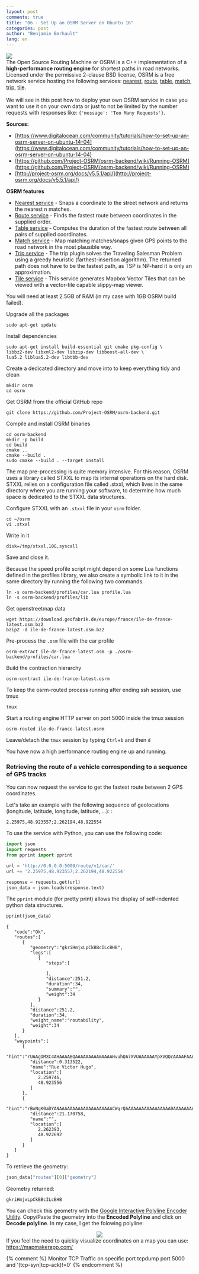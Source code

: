 ```yaml
---
layout: post
comments: true
title: "06 - Set Up an OSRM Server on Ubuntu 16"
categories: post
author: "Benjamin Berhault"
lang: en
---
```


<div class="row">
  <div class="col grid s12 m6 l3">
    <img src="{{ '/images/osrm.png' | relative_url }}" class="responsive-img">
  </div>
  <div class="col grid s12 m6 l9 ">
    The Open Source Routing Machine or OSRM is a C++ implementation of a <b>high-performance routing engine</b> for shortest paths in road networks. Licensed under the permissive 2-clause BSD license, OSRM is a free network service hosting the following services: <a href="http://project-osrm.org/docs/v5.5.1/api/#nearest-service">nearest</a>, <a href="http://project-osrm.org/docs/v5.5.1/api/#tile-service">route</a>, <a href="http://project-osrm.org/docs/v5.5.1/api/#table-service">table</a>, <a href="http://project-osrm.org/docs/v5.5.1/api/#match-service">match</a>, <a href="http://project-osrm.org/docs/v5.5.1/api/#trip-service">trip</a>, <a href="http://project-osrm.org/docs/v5.5.1/api/#tile-service">tile</a>.<br>
    <br>
    We will see in this post how to deploy your own OSRM service in case you want to use it on your own data or just to not be limited by the number requests with responses like: <code>{'message': 'Too Many Requests'}</code>.
  </div>
</div>

<b>Sources:</b>
* [https://www.digitalocean.com/community/tutorials/how-to-set-up-an-osrm-server-on-ubuntu-14-04](https://www.digitalocean.com/community/tutorials/how-to-set-up-an-osrm-server-on-ubuntu-14-04)
* [https://github.com/Project-OSRM/osrm-backend/wiki/Running-OSRM](https://github.com/Project-OSRM/osrm-backend/wiki/Running-OSRM)
* [http://project-osrm.org/docs/v5.5.1/api/](http://project-osrm.org/docs/v5.5.1/api/)

<b>OSRM features</b>
<ul>
	<li><a href="http://project-osrm.org/docs/v5.5.1/api/#nearest-service">Nearest service</a> - Snaps a coordinate to the street network and returns the nearest n matches.</li>
	<li><a href="http://project-osrm.org/docs/v5.5.1/api/#tile-service">Route service</a> - Finds the fastest route between coordinates in the supplied order.</li>
	<li><a href="http://project-osrm.org/docs/v5.5.1/api/#table-service">Table service</a> - Computes the duration of the fastest route between all pairs of supplied coordinates.</li>
	<li><a href="http://project-osrm.org/docs/v5.5.1/api/#match-service">Match service</a> - Map matching matches/snaps given GPS points to the road network in the most plausible way.</li>
	<li><a href="http://project-osrm.org/docs/v5.5.1/api/#trip-service">Trip service</a> - The trip plugin solves the Traveling Salesman Problem using a greedy heuristic (farthest-insertion algorithm). The returned path does not have to be the fastest path, as TSP is NP-hard it is only an approximation. </li>
	<li><a href="http://project-osrm.org/docs/v5.5.1/api/#tile-service">Tile service</a> - This service generates Mapbox Vector Tiles that can be viewed with a vector-tile capable slippy-map viewer.</li>
</ul>

You will need at least 2.5GB of RAM (in my case with 1GB OSRM build failed).

Upgrade all the packages
```console
sudo apt-get update
```

Install dependencies
```console
sudo apt-get install build-essential git cmake pkg-config \
libbz2-dev libxml2-dev libzip-dev libboost-all-dev \
lua5.2 liblua5.2-dev libtbb-dev
```

Create a dedicated directory and move into to keep everything tidy and clean
```console
mkdir osrm
cd osrm
```

Get OSRM from the official GitHub repo
```console
git clone https://github.com/Project-OSRM/osrm-backend.git
```

Compile and install OSRM binaries
```console
cd osrm-backend
mkdir -p build
cd build
cmake ..
cmake --build .
sudo cmake --build . --target install
```

The map pre-processing is quite memory intensive. For this reason, OSRM uses a library called STXXL to map its internal operations on the hard disk. STXXL relies on a configuration file called .stxxl, which lives in the same directory where you are running your software, to determine how much space is dedicated to the STXXL data structures.

Configure STXXL with an `.stxxl` file in your `osrm` folder. 
```console
cd ~/osrm
vi .stxxl
```

Write in it
```console
disk=/tmp/stxxl,10G,syscall
```

Save and close it.

Because the speed profile script might depend on some Lua functions defined in the profiles library, we also create a symbolic link to it in the same directory by running the following two commands.
```console
ln -s osrm-backend/profiles/car.lua profile.lua
ln -s osrm-backend/profiles/lib
```

Get openstreetmap data
```console
wget https://download.geofabrik.de/europe/france/ile-de-france-latest.osm.bz2
bzip2 -d ile-de-france-latest.osm.bz2
```

Pre-process the `.osm` file with the car profile
```console
osrm-extract ile-de-france-latest.osm -p ./osrm-backend/profiles/car.lua
```

Build the contraction hierarchy
```console
osrm-contract ile-de-france-latest.osrm
```

To keep the osrm-routed process running after ending ssh session, use tmux
```console
tmux
```

Start a routing engine HTTP server on port 5000 inside the tmux session
```console
osrm-routed ile-de-france-latest.osrm
```

Leave/detach the `tmux` session by typing `Ctrl`+`b` and then `d`

You have now a high performance routing engine up and running.

### Retrieving the route of a vehicle corresponding to a sequence of GPS tracks

You can now request the service to get the fastest route between 2 GPS coordinates.

Let's take an example with the following sequence of geolocations (longitude, latitude, longitude, latitude, ...):</i> :

```console
2.25975,48.923557;2.262194,48.922554
```

To use the service with Python, you can use the following code:

```python
import json
import requests
from pprint import pprint

url = 'http://0.0.0.0:5000/route/v1/car/'
url += '2.25975,48.923557;2.262194,48.922554'

response = requests.get(url)
json_data = json.loads(response.text)
```

The `pprint` module (for pretty print) allows the display of self-indented python data structures.

```python
pprint(json_data)
```
```console
{
   "code":"Ok",
   "routes":[
      {
         "geometry":"gkriHmjxLpCkBBcILcBHB",
         "legs":[
            {
               "steps":[

               ],
               "distance":251.2,
               "duration":34,
               "summary":"",
               "weight":34
            }
         ],
         "distance":251.2,
         "duration":34,
         "weight_name":"routability",
         "weight":34
      }
   ],
   "waypoints":[
      {
         "hint":"rUAAgDMXC4AHAAAABQAAAAAAAAAmAAAAHvuhQA7XVUAAAAAAYpXVQQcAAAAFAAAAAAAAACYAAAA4BQAAInsiAKSD6gImeyIApYPqAgAArwmOS6TT",
         "distance":0.313522,
         "name":"Rue Victor Hugo",
         "location":[
            2.259746,
            48.923556
         ]
      },
      {
         "hint":"rBoNgK0aDYANAAAAAAAAAAAAAAAAAAAACWqrQAAAAAAAAAAAAAAAAA0AAAAAAAAAAAAAAAAAAAA4BQAAeYUiAESA6gKyhCIAun_qAgAADwyOS6TT",
         "distance":21.170758,
         "name":"",
         "location":[
            2.262393,
            48.922692
         ]
      }
   ]
}
```
To retrieve the geometry:

```python
json_data["routes"][0]["geometry"]
```
Geometry returned:
```console
gkriHmjxLpCkBBcILcBHB
```

You can check this geometry with the [Google Interactive Polyline Encoder Utility](https://developers.google.com/maps/documentation/utilities/polylineutility). 
Copy/Paste the geometry into the <b>Encoded Polyline</b> and click on <b>Decode polyline</b>. In my case, I get the folowing polyline:

<center>
  <img src="{{ '/images/08-OSRM/02-OSRM.png' | relative_url }}" class="responsive-img">
</center>

<div class="card-panel teal lighten-4">If you feel the need to quickly visualize coordinates on a map you can use:  <a href="https://mapmakerapp.com/">https://mapmakerapp.com/</a></div>


{% comment %}
Monitor TCP Traffic on specific port
tcpdump port 5000 and '(tcp-syn|tcp-ack)!=0'
{% endcomment %}